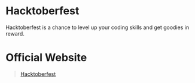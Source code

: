 # Hacktoberfest
Hacktoberfest is a chance to level up your coding skills and get goodies in reward.
# Official Website
> [Hacktoberfest](https://hacktoberfest.digitalocean.com/)
